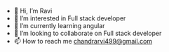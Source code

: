 - 👋 Hi, I’m Ravi
- 👀 I’m interested in Full stack developer
- 🌱 I’m currently learning angular
- 💞️ I’m looking to collaborate on Full stack developer
- 📫 How to reach me chandrarvi499@gmail.com

<!---
RCV19/RCV19 is a ✨ special ✨ repository because its `README.md` (this file) appears on your GitHub profile.
You can click the Preview link to take a look at your changes.
--->
